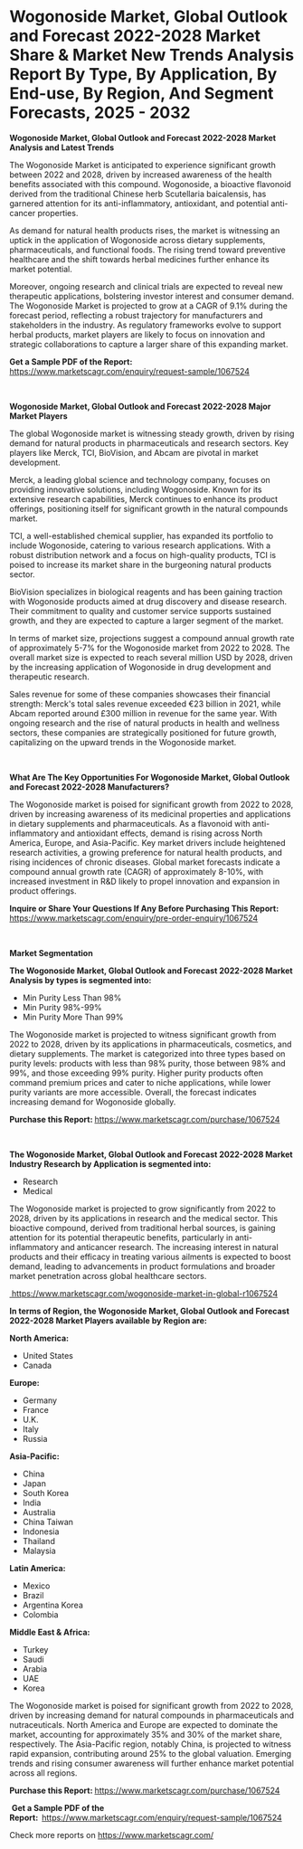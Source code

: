 <p><h1>Wogonoside Market, Global Outlook and Forecast 2022-2028 Market Share & Market New Trends Analysis Report By Type, By Application, By End-use, By Region, And Segment Forecasts, 2025 - 2032</h1></p><p><strong>Wogonoside Market, Global Outlook and Forecast 2022-2028 Market Analysis and Latest Trends</strong></p>
<p><p>The Wogonoside Market is anticipated to experience significant growth between 2022 and 2028, driven by increased awareness of the health benefits associated with this compound. Wogonoside, a bioactive flavonoid derived from the traditional Chinese herb Scutellaria baicalensis, has garnered attention for its anti-inflammatory, antioxidant, and potential anti-cancer properties. </p><p>As demand for natural health products rises, the market is witnessing an uptick in the application of Wogonoside across dietary supplements, pharmaceuticals, and functional foods. The rising trend toward preventive healthcare and the shift towards herbal medicines further enhance its market potential. </p><p>Moreover, ongoing research and clinical trials are expected to reveal new therapeutic applications, bolstering investor interest and consumer demand. The Wogonoside Market is projected to grow at a CAGR of 9.1% during the forecast period, reflecting a robust trajectory for manufacturers and stakeholders in the industry. As regulatory frameworks evolve to support herbal products, market players are likely to focus on innovation and strategic collaborations to capture a larger share of this expanding market.</p></p>
<p><strong>Get a Sample PDF of the Report:&nbsp;</strong> <a href="https://www.marketscagr.com/enquiry/request-sample/1067524?utm_campaign=3452&utm_medium=2&utm_source=Github&utm_content=ia&utm_term=21032025&utm_id=wogonoside-market-global-outlook-and-forecast-2022-2028">https://www.marketscagr.com/enquiry/request-sample/1067524</a></p>
<p>&nbsp;</p>
<p><strong>Wogonoside Market, Global Outlook and Forecast 2022-2028 Major Market Players</strong></p>
<p><p>The global Wogonoside market is witnessing steady growth, driven by rising demand for natural products in pharmaceuticals and research sectors. Key players like Merck, TCI, BioVision, and Abcam are pivotal in market development.</p><p>Merck, a leading global science and technology company, focuses on providing innovative solutions, including Wogonoside. Known for its extensive research capabilities, Merck continues to enhance its product offerings, positioning itself for significant growth in the natural compounds market.</p><p>TCI, a well-established chemical supplier, has expanded its portfolio to include Wogonoside, catering to various research applications. With a robust distribution network and a focus on high-quality products, TCI is poised to increase its market share in the burgeoning natural products sector.</p><p>BioVision specializes in biological reagents and has been gaining traction with Wogonoside products aimed at drug discovery and disease research. Their commitment to quality and customer service supports sustained growth, and they are expected to capture a larger segment of the market.</p><p>In terms of market size, projections suggest a compound annual growth rate of approximately 5-7% for the Wogonoside market from 2022 to 2028. The overall market size is expected to reach several million USD by 2028, driven by the increasing application of Wogonoside in drug development and therapeutic research.</p><p>Sales revenue for some of these companies showcases their financial strength: Merck's total sales revenue exceeded €23 billion in 2021, while Abcam reported around £300 million in revenue for the same year. With ongoing research and the rise of natural products in health and wellness sectors, these companies are strategically positioned for future growth, capitalizing on the upward trends in the Wogonoside market.</p></p>
<p>&nbsp;</p>
<p><strong>What Are The Key Opportunities For Wogonoside Market, Global Outlook and Forecast 2022-2028 Manufacturers?</strong></p>
<p><p>The Wogonoside market is poised for significant growth from 2022 to 2028, driven by increasing awareness of its medicinal properties and applications in dietary supplements and pharmaceuticals. As a flavonoid with anti-inflammatory and antioxidant effects, demand is rising across North America, Europe, and Asia-Pacific. Key market drivers include heightened research activities, a growing preference for natural health products, and rising incidences of chronic diseases. Global market forecasts indicate a compound annual growth rate (CAGR) of approximately 8-10%, with increased investment in R&D likely to propel innovation and expansion in product offerings.</p></p>
<p><strong>Inquire or Share Your Questions If Any Before Purchasing This Report:</strong> <a href="https://www.marketscagr.com/enquiry/pre-order-enquiry/1067524?utm_campaign=3452&utm_medium=2&utm_source=Github&utm_content=ia&utm_term=21032025&utm_id=wogonoside-market-global-outlook-and-forecast-2022-2028">https://www.marketscagr.com/enquiry/pre-order-enquiry/1067524</a></p>
<p>&nbsp;</p>
<p><strong>Market Segmentation</strong></p>
<p><strong>The Wogonoside Market, Global Outlook and Forecast 2022-2028 Market Analysis by types is segmented into:</strong></p>
<p><ul><li>Min Purity Less Than 98%</li><li>Min Purity 98%-99%</li><li>Min Purity More Than 99%</li></ul></p>
<p><p>The Wogonoside market is projected to witness significant growth from 2022 to 2028, driven by its applications in pharmaceuticals, cosmetics, and dietary supplements. The market is categorized into three types based on purity levels: products with less than 98% purity, those between 98% and 99%, and those exceeding 99% purity. Higher purity products often command premium prices and cater to niche applications, while lower purity variants are more accessible. Overall, the forecast indicates increasing demand for Wogonoside globally.</p></p>
<p><strong>Purchase this Report:&nbsp;</strong><a href="https://www.marketscagr.com/purchase/1067524?utm_campaign=3452&utm_medium=2&utm_source=Github&utm_content=ia&utm_term=21032025&utm_id=wogonoside-market-global-outlook-and-forecast-2022-2028">https://www.marketscagr.com/purchase/1067524</a></p>
<p>&nbsp;</p>
<p><strong>The Wogonoside Market, Global Outlook and Forecast 2022-2028 Market Industry Research by Application is segmented into:</strong></p>
<p><ul><li>Research</li><li>Medical</li></ul></p>
<p><p>The Wogonoside market is projected to grow significantly from 2022 to 2028, driven by its applications in research and the medical sector. This bioactive compound, derived from traditional herbal sources, is gaining attention for its potential therapeutic benefits, particularly in anti-inflammatory and anticancer research. The increasing interest in natural products and their efficacy in treating various ailments is expected to boost demand, leading to advancements in product formulations and broader market penetration across global healthcare sectors.</p></p>
<p><a href="https://www.marketscagr.com/wogonoside-market-in-global-r1067524?utm_campaign=3452&utm_medium=2&utm_source=Github&utm_content=ia&utm_term=21032025&utm_id=wogonoside-market-global-outlook-and-forecast-2022-2028">&nbsp;https://www.marketscagr.com/wogonoside-market-in-global-r1067524</a></p>
<p><strong>In terms of Region, the Wogonoside Market, Global Outlook and Forecast 2022-2028 Market Players available by Region are:</strong></p>
<p>
    <p> <strong> North America: </strong>
        <ul>
            <li>United States</li>
            <li>Canada</li>
        </ul>
        </p> 
    <p> <strong> Europe: </strong>
        <ul>
            <li>Germany</li>
            <li>France</li>
            <li>U.K.</li>
            <li>Italy</li>
            <li>Russia</li>
        </ul>
        </p> 
    <p> <strong> Asia-Pacific: </strong>
        <ul>
            <li>China</li>
            <li>Japan</li>
            <li>South Korea</li>
            <li>India</li>
            <li>Australia</li>
            <li>China Taiwan</li>
            <li>Indonesia</li>
            <li>Thailand</li>
            <li>Malaysia</li>
        </ul>
        </p> 
    <p> <strong> Latin America: </strong>
        <ul>
            <li>Mexico</li>
            <li>Brazil</li>
            <li>Argentina Korea</li>
            <li>Colombia</li>
        </ul>
        </p> 
    <p> <strong> Middle East & Africa: </strong>
        <ul>
            <li>Turkey</li>
            <li>Saudi</li>
            <li>Arabia</li>
            <li>UAE</li>
            <li>Korea</li>
        </ul>
    </p>
    </p>
<p><p>The Wogonoside market is poised for significant growth from 2022 to 2028, driven by increasing demand for natural compounds in pharmaceuticals and nutraceuticals. North America and Europe are expected to dominate the market, accounting for approximately 35% and 30% of the market share, respectively. The Asia-Pacific region, notably China, is projected to witness rapid expansion, contributing around 25% to the global valuation. Emerging trends and rising consumer awareness will further enhance market potential across all regions.</p></p>
<p><strong>Purchase this Report: </strong><a href="https://www.marketscagr.com/purchase/1067524?utm_campaign=3452&utm_medium=2&utm_source=Github&utm_content=ia&utm_term=21032025&utm_id=wogonoside-market-global-outlook-and-forecast-2022-2028">https://www.marketscagr.com/purchase/1067524</a></p>
<p>&nbsp;<strong>Get a Sample PDF of the Report:&nbsp;&nbsp;</strong><a href="https://www.marketscagr.com/enquiry/request-sample/1067524?utm_campaign=3452&utm_medium=2&utm_source=Github&utm_content=ia&utm_term=21032025&utm_id=wogonoside-market-global-outlook-and-forecast-2022-2028">https://www.marketscagr.com/enquiry/request-sample/1067524</a></p>
<p><strong></strong></p>
<p>Check more reports on <a href="https://www.marketscagr.com/?utm_campaign=3452&utm_medium=2&utm_source=Github&utm_content=ia&utm_term=21032025&utm_id=wogonoside-market-global-outlook-and-forecast-2022-2028">https://www.marketscagr.com/</a></p>